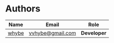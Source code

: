 # Authors

<!-- authors table: -->
| Name | Email | Role |
| ---- | ----- | ---- |
| [whybe](https://githube.com/vvhybe) | <vvhybe@gmail.com> | **Developer** |
